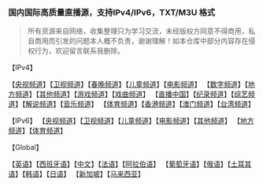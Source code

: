 ### 国内国际高质量直播源，支持IPv4/IPv6，TXT/M3U 格式

> 所有资源来自网络，收集整理只为学习交流，未经版权方同意不得商用，私自商用而引发的问题本人概不负责，谢谢理解！如本仓库中部分内容存在侵权行为，欢迎留言联系我删除。
> 

【IPv4】

【[央视频道](./IPv4/央视频道.m3u)】【[卫视频道](./IPv4/卫视频道.m3u)】【[春晚频道](./IPv4/春晚频道.m3u)】【[儿童频道](./IPv4/儿童频道.m3u)】【[电影频道](./IPv4/电影频道.m3u)】
【[数字频道](./IPv4/数字频道.m3u)】【[地方频道](./IPv4/地方频道.m3u)】【[其他频道](./IPv4/其他频道.m3u)】【[游戏频道](./IPv4/邮箱频道.m3u)】【[戏曲频道](./IPv4/戏曲频道.m3u)】
【[直播中国](./IPv4/直播中国.m3u)】【[纪录频道](./IPv4/纪录频道.m3u)】【[综艺频道](./IPv4/综艺频道.m3u)】【[解说频道](./IPv4/解说频道.m3u)】【[音乐频道](./IPv4/音乐频道.m3u)】
【[体育频道](./IPv4/体育频道.m3u)】【[香港频道](./IPv4/香港频道.m3u)】【[澳门频道](./IPv4/澳门频道.m3u)】【[台湾频道](./IPv4/台湾频道.m3u)】

【IPv6】
【[央视频道](./IPv6/央视频道.m3u)】【[卫视频道](./IPv6/卫视频道.m3u)】【[儿童频道](./IPv6/儿童频道.m3u)】【[电影频道](./IPv6/电影频道.m3u)】【[其他频道](./IPv6/其他频道.m3u)】
【[地方频道](./IPv6/地方频道.m3u)】【[体育频道](./IPv6/体育频道.m3u)】

【Global】

【[英语](./IPv4/eng.m3u)】【[西班牙语](./IPv6/spa.m3u)】【[中文](./IPv6/zho.m3u)】【[法语](./IPv6/fra.m3u)】【[阿拉伯语](./IPv6ara.m3u)】
【[葡萄牙语](./IPv6/por.m3u)】【[俄语](./IPv6/rus.m3u)】【[土耳其语](./IPv6/tur.m3u)】【[韩语](./IPv6/kor.m3u)】【[日语](./IPv6/jpn.m3u)】
【[新加坡](./IPv6/singapore.m3u)】【[马来西亚](./IPv6/malaysia.m3u)】



